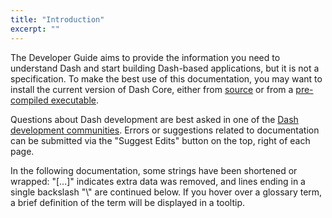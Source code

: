 ```yaml
---
title: "Introduction"
excerpt: ""
---
```

The Developer Guide aims to provide the information you need to understand Dash and start building Dash-based applications, but it is not a specification. To make the best use of this documentation, you may want to install the current version of Dash Core, either from [source](https://github.com/dashpay/dash/) or from a [pre-compiled executable](https://www.dash.org/wallets/#wallets).

Questions about Dash development are best asked in one of the [Dash development communities](https://www.dash.org/community/). Errors or suggestions related to documentation can be submitted via the "Suggest Edits" button on the top, right of each page.

In the following documentation, some strings have been shortened or wrapped: "[...]" indicates extra data was removed, and lines ending in a single backslash "\\" are continued below. If you hover over a glossary term, a brief definition of the term will be displayed in a tooltip.
